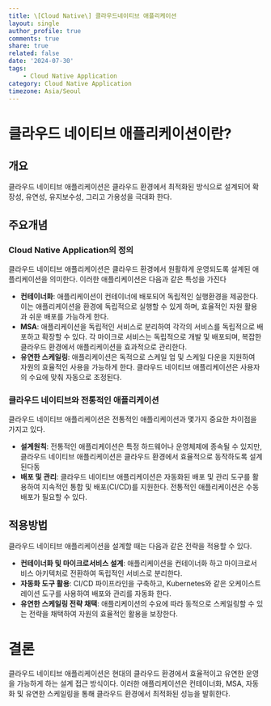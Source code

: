 ```yaml
---
title: \[Cloud Native\] 클라우드네이티브 애플리케이션
layout: single
author_profile: true
comments: true
share: true
related: false
date: '2024-07-30'
tags:
    - Cloud Native Application
category: Cloud Native Application
timezone: Asia/Seoul
---
```


# 클라우드 네이티브 애플리케이션이란?
## 개요
클라우드 네이티브 애플리케이션은 클라우드 환경에서 최적화된 방식으로 설계되어 확장성, 유연성, 유지보수성, 그리고 가용성을 극대화 한다.

## 주요개념
### Cloud Native Application의 정의
클라우드 네이티브 애플리케이션은 클라우드 환경에서 원활하게 운영되도록 설계된 애플리케이션을 의미한다. 이러한 애플리케이션은 다음과 같은 특성을 가진다
* **컨테이너화**: 애플리케이션이 컨테이너에 배포되어 독립적인 실행환경을 제공한다. 이는 애플리케이션을 환경에 독립적으로 실행할 수 있게 하며, 효율적인 자원 활용과 쉬운 배포를 가능하게 한다.
* **MSA**: 애플리케이션을 독립적인 서비스로 분리하여 각각의 서비스를 독립적으로 배포하고 확장할 수 있다. 각 마이크로 서비스는 독립적으로 개발 및 배포되며, 복잡한 클라우드 환경에서 애플리케이션을 효과적으로 관리한다.
* **유연한 스케일링**: 애플리케이션은 독적으로 스케일 업 및 스케일 다운을 지원하여 자원의 효율적인 사용을 가능하게 한다. 클라우드 네이티브 애플리케이션은 사용자의 수요에 맞춰 자동으로 조정된다.

### 클라우드 네이티브와 전통적인 애플리케이션
클라우드 네이티브 애플리케이션은 전통적인 애플리케이션과 몇가지 중요한 차이점을 가지고 있다.
* **설계원칙**: 전통적인 애플리케이션은 특정 하드웨어나 운영체제에 종속될 수 있지만, 클라우드 네이티브 애플리케이션은 클라우드 환경에서 효율적으로 동작하도록 설계된다동
* **배포 및 관리**: 클라우드 네이티브 애플리케이션은 자동화된 배포 및 관리 도구를 활용하여 지속적인 통합 및 배포(CI/CD)를 지원한다. 전통적인 애플리케이션은 수동 배포가 필요할 수 있다.

## 적용방법
클라우드 네이티브 애플리케이션을 설계할 때는 다음과 같은 전략을 적용할 수 있다.
* **컨테이너화 및 마이크로서비스 설계**: 애플리케이션을 컨테이너화 하고 마이크로서비스 아키텍처로 전환하여 독립적인 서비스로 분리한다.
* **자동화 도구 활용**: CI/CD 파이프라인을 구축하고, Kubernetes와 같은 오케이스트레이션 도구를 사용하여 배포와 관리를 자동화 한다.
* **유연한 스케일링 전략 채택**: 애플리케이션의 수요에 따라 동적으로 스케일링할 수 있는 전략을 채택하여 자원의 효율적인 활용을 보장한다.

# 결론
클라우드 네이티브 애플리케이션은 현대의 클라우드 환경에서 효율적이고 유연한 운영을 가능하게 하는 설계 접근 방식이다. 이러한 애플리케이션은 컨테이너화, MSA, 자동화 및 유연한 스케일링을 통해 클라우드 환경에서 최적화된 성능을 발휘한다.